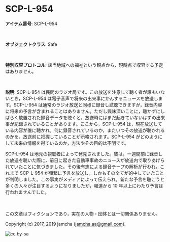 

# SCP-L-954

**アイテム番号**: SCP-L-954  

<br>  

**オブジェクトクラス**: Safe  

<br>  

**特別収容プロトコル**: 該当地域への福祉という観点から，現時点で収容する予定はありません。  

<br>  

**説明**: SCP-L-954 は民間のラジオ局です。この放送を注意して聴く者が誰もいないとき，SCP-L-954 は電子音声で将来の出来事にかんするニュースを放送します。SCP-L-954 は通常のラジオ放送と同様に録音し試聴できますが，録音内容に将来の予言が含まれることはありません。ただし興味深いことに，聴かずにしばらく放置された録音データを聴くと，放送時にはまだ起きていないはずの出来事が記録されていることがあります。ここから，SCP-L-954 は，現在放送している内容が誰に聴かれ，何に録音されているのか，またいつその放送が聴かれるのかを，放送前に把握していることが示唆されます。SCP-L-954 がどのようにして未来の情報を得ているのか，方法やその目的は不明です。  

SCP-L-954 は地元の視聴者によって発見されました。彼は，一週間前に録音した放送を聴いた際に，前日に起きた自動車事故のニュースが放送内で取りあげられていたことに気づきました。その後有志による録音テープの解析が行われ，これまで SCP-L-954 が頻繁に予言を放送し，しかもその全てが的中していたことが判明しました。この事実がメディアによって伝えられ，新たな予言を聴こうと多くの人々が注目するようになりましたが，報道から 10 年以上にわたり予言は行われませんでした。  

<br>  
<br>  
この文章はフィクションであり，実在の人物・団体とは一切関係ありません。  

Copyright (c) 2017, 2019 jamcha (jamcha.aa@gmail.com).  

![cc by-sa](https://i.creativecommons.org/l/by-sa/4.0/88x31.png)  

